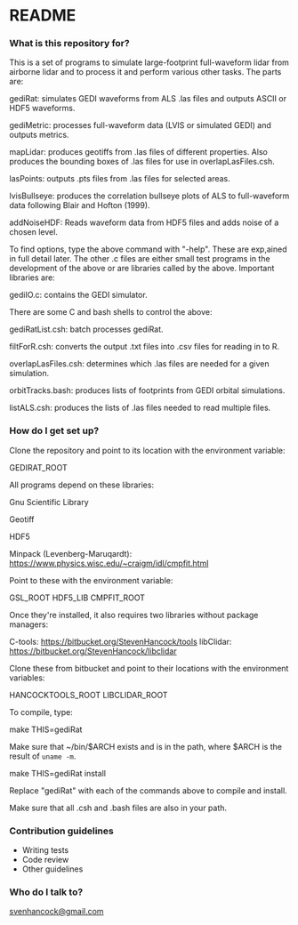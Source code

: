 # README #

### What is this repository for? ###

This is a set of programs to simulate large-footprint full-waveform lidar from airborne lidar and to process it and perform various other tasks. The parts are:


gediRat: simulates GEDI waveforms from ALS .las files and outputs ASCII or HDF5 waveforms.

gediMetric: processes full-waveform data (LVIS or simulated GEDI) and outputs metrics.

mapLidar: produces geotiffs from .las files of different properties. Also produces the bounding boxes of .las files for use in overlapLasFiles.csh.

lasPoints: outputs .pts files from .las files for selected areas.

lvisBullseye: produces the correlation bullseye plots of ALS to full-waveform data following Blair and Hofton (1999).

addNoiseHDF: Reads waveform data from HDF5 files and adds noise of a chosen level.


To find options, type the above command with "-help". These are exp,ained in full detail later. The other .c files are either small test programs in the development of the above or are libraries called by the above. Important libraries are:


gediIO.c: contains the GEDI simulator.


There are some C and bash shells to control the above:

gediRatList.csh: batch processes gediRat.

filtForR.csh: converts the output .txt files into .csv files for reading in to R.

overlapLasFiles.csh: determines which .las files are needed for a given simulation.

orbitTracks.bash: produces lists of footprints from GEDI orbital simulations.

listALS.csh: produces the lists of .las files needed to read multiple files.



### How do I get set up? ###

Clone the repository and point to its location with the environment variable:

GEDIRAT_ROOT


All programs depend on these libraries:

Gnu Scientific Library

Geotiff

HDF5

Minpack (Levenberg-Maruqardt):  https://www.physics.wisc.edu/~craigm/idl/cmpfit.html


Point to these with the environment variable:

GSL_ROOT
HDF5_LIB
CMPFIT_ROOT


Once they're installed, it also requires two libraries without package managers:

C-tools: https://bitbucket.org/StevenHancock/tools
libClidar: https://bitbucket.org/StevenHancock/libclidar

Clone these from bitbucket and point to their locations with the environment variables:

HANCOCKTOOLS_ROOT
LIBCLIDAR_ROOT

To compile, type:

make THIS=gediRat

Make sure that ~/bin/$ARCH exists and is in the path, where $ARCH is the result of `uname -m`.

make THIS=gediRat install

Replace "gediRat" with each of the commands above to compile and install.


Make sure that all .csh and .bash files are also in your path.



### Contribution guidelines ###

* Writing tests
* Code review
* Other guidelines

### Who do I talk to? ###

svenhancock@gmail.com
